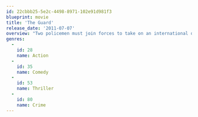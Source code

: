 ```yaml
---
id: 22cbbb25-5e2c-4498-8971-102e91d981f3
blueprint: movie
title: 'The Guard'
release_date: '2011-07-07'
overview: "Two policemen must join forces to take on an international drug- smuggling gang - one, an unorthodox Irish policeman and the other, a straitlaced FBI agent. Sergeant Gerry Boyle is an eccentric small-town cop with a confrontational and crass personality and a subversive sense of humor. A longtime policeman in County Galway, Boyle is a maverick with his own moral code. He has seen enough of the world to know there isn't much to it and has had plenty of time to think about it. When a fellow police officer disappears and Boyle's small town becomes key to a large drug trafficking investigation, he is forced to at least feign interest when dealing with the humorless FBI agent Wendell Everett assigned to the case."
genres:
  -
    id: 28
    name: Action
  -
    id: 35
    name: Comedy
  -
    id: 53
    name: Thriller
  -
    id: 80
    name: Crime
---
```

